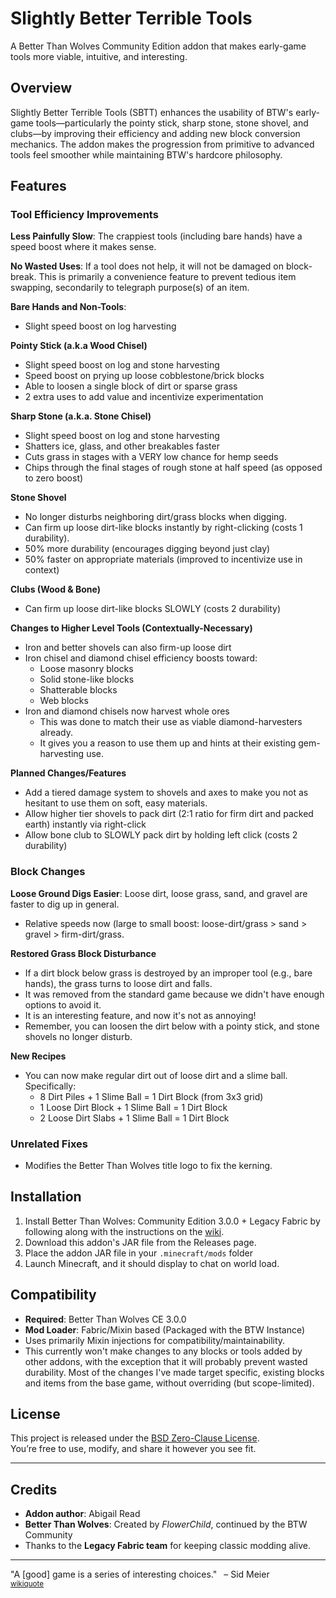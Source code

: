 # Slightly Better Terrible Tools

A Better Than Wolves Community Edition addon that makes early-game tools more viable, intuitive, and interesting.

## Overview

Slightly Better Terrible Tools (SBTT) enhances the usability of BTW's early-game tools—particularly the pointy stick, sharp stone, stone shovel, and clubs—by improving their efficiency and adding new block conversion mechanics. The addon makes the progression from primitive to advanced tools feel smoother while maintaining BTW's hardcore philosophy.

## Features

### Tool Efficiency Improvements

**Less Painfully Slow**: The crappiest tools (including bare hands) have a speed boost where it makes sense.

**No Wasted Uses**: If a tool does not help, it will not be damaged on block-break.  This is primarily a convenience
feature to prevent tedious item swapping, secondarily to telegraph purpose(s) of an item.

**Bare Hands and Non-Tools**:
- Slight speed boost on log harvesting

**Pointy Stick (a.k.a Wood Chisel)**
- Slight speed boost on log and stone harvesting
- Speed boost on prying up loose cobblestone/brick blocks
- Able to loosen a single block of dirt or sparse grass
- 2 extra uses to add value and incentivize experimentation

**Sharp Stone (a.k.a. Stone Chisel)**
- Slight speed boost on log and stone harvesting
- Shatters ice, glass, and other breakables faster
- Cuts grass in stages with a VERY low chance for hemp seeds
- Chips through the final stages of rough stone at half speed (as opposed to zero boost)

**Stone Shovel**
- No longer disturbs neighboring dirt/grass blocks when digging.
- Can firm up loose dirt-like blocks instantly by right-clicking (costs 1 durability).
- 50% more durability (encourages digging beyond just clay)
- 50% faster on appropriate materials (improved to incentivize use in context)

**Clubs (Wood & Bone)**
- Can firm up loose dirt-like blocks SLOWLY (costs 2 durability)

**Changes to Higher Level Tools (Contextually-Necessary)**
- Iron and better shovels can also firm-up loose dirt
- Iron chisel and diamond chisel efficiency boosts toward:
    - Loose masonry blocks
    - Solid stone-like blocks
    - Shatterable blocks
    - Web blocks
- Iron and diamond chisels now harvest whole ores
  - This was done to match their use as viable diamond-harvesters already.
  - It gives you a reason to use them up and hints at their existing gem-harvesting use.

**Planned Changes/Features**
- Add a tiered damage system to shovels and axes to make you not as hesitant to use them on soft, easy materials.
- Allow higher tier shovels to pack dirt (2:1 ratio for firm dirt and packed earth) instantly via right-click
- Allow bone club to SLOWLY pack dirt by holding left click (costs 2 durability)

### Block Changes

**Loose Ground Digs Easier**: Loose dirt, loose grass, sand, and gravel are faster to dig up in general.
- Relative speeds now (large to small boost: loose-dirt/grass > sand > gravel > firm-dirt/grass.

**Restored Grass Block Disturbance**
- If a dirt block below grass is destroyed by an improper tool (e.g., bare hands), the grass turns to loose dirt and falls.
- It was removed from the standard game because we didn't have enough options to avoid it.
- It is an interesting feature, and now it's not as annoying!
- Remember, you can loosen the dirt below with a pointy stick, and stone shovels no longer disturb.

**New Recipes**
- You can now make regular dirt out of loose dirt and a slime ball.  Specifically:
  - 8 Dirt Piles + 1 Slime Ball = 1 Dirt Block (from 3x3 grid)
  - 1 Loose Dirt Block + 1 Slime Ball = 1 Dirt Block
  - 2 Loose Dirt Slabs + 1 Slime Ball = 1 Dirt Block

### Unrelated Fixes

- Modifies the Better Than Wolves title logo to fix the kerning.

## Installation

1. Install Better Than Wolves: Community Edition 3.0.0 + Legacy Fabric by following along with the instructions on the [wiki](https://wiki.btwce.com/view/3.0.0_Beta).
2. Download this addon's JAR file from the Releases page.
3. Place the addon JAR file in your `.minecraft/mods` folder
4. Launch Minecraft, and it should display to chat on world load.

## Compatibility

- **Required**: Better Than Wolves CE 3.0.0
- **Mod Loader**: Fabric/Mixin based (Packaged with the BTW Instance)
- Uses primarily Mixin injections for compatibility/maintainability.
- This currently won't make changes to any blocks or tools added by other addons, with the exception that it will probably prevent wasted durability.  Most of the changes I've made target specific, existing blocks and items from the base game, without overriding (but scope-limited).

## License
This project is released under the [BSD Zero-Clause License](LICENSE).  
You’re free to use, modify, and share it however you see fit.

---

## Credits
- **Addon author**: Abigail Read
- **Better Than Wolves**: Created by *FlowerChild*, continued by the BTW Community
- Thanks to the **Legacy Fabric team** for keeping classic modding alive.

---
"A [good] game is a series of interesting choices." &ensp;– Sid Meier
</br><small>
[wikiquote](https://en.wikiquote.org/wiki/Sid_Meier)
</small>

